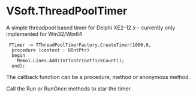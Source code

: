 # VSoft.ThreadPoolTimer
A simple threadpool based timer for Delphi XE2-12.x  - currently only implemented for Win32/Win64

````delphi
 FTimer := TThreadPoolTimerFactory.CreateTimer(1000,0,
  procedure (context : UIntPtr)
  begin
    Memo1.Lines.Add(IntToStr(GetTickCount));
  end);
````
The callback function can be a procedure, method or anonymous method. 

Call the Run or RunOnce methods to star the timer. 
